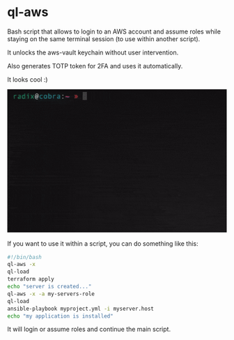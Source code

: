 # ql-aws
Bash script that allows to login to an AWS account and assume roles while staying on the same terminal session (to use within another script).

It unlocks the aws-vault keychain without user intervention.

Also generates TOTP token for 2FA and uses it automatically.

It looks cool :)

![Example](docs/qlaws.gif)



If you want to use it within a script, you can do something like this:
```bash
#!/bin/bash
ql-aws -x
ql-load
terraform apply
echo "server is created..."
ql-aws -x -a my-servers-role
ql-load
ansible-playbook myproject.yml -i myserver.host
echo "my application is installed"
```
It will login or assume roles and continue the main script.
